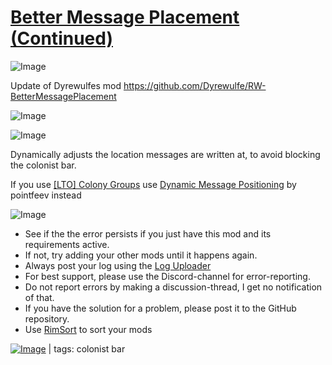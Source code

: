 # [Better Message Placement (Continued)](https://steamcommunity.com/sharedfiles/filedetails/?id=2259516339)

![Image](https://i.postimg.cc/1X4HT06h/Info.png)

Update of Dyrewulfes mod
https://github.com/Dyrewulfe/RW-BetterMessagePlacement

![Image](https://i.postimg.cc/8csH3dWV/Notice.png)
	
![Image](https://i.postimg.cc/hvhrw8xB/Original-Description.png)

Dynamically adjusts the location messages are written at, to avoid blocking the colonist bar.

If you use [ [LTO] Colony Groups]( https://steamcommunity.com/sharedfiles/filedetails/?id=2345493945) use [ Dynamic Message Positioning]( https://steamcommunity.com/sharedfiles/filedetails/?id=2392574347) by pointfeev instead


![Image](https://i.postimg.cc/x8qR7GH9/Reporting-Issues.png)



-  See if the the error persists if you just have this mod and its requirements active.
-  If not, try adding your other mods until it happens again.
-  Always post your log using the [Log Uploader](https://steamcommunity.com/sharedfiles/filedetails/?id=2873415404)
-  For best support, please use the Discord-channel for error-reporting.
-  Do not report errors by making a discussion-thread, I get no notification of that.
-  If you have the solution for a problem, please post it to the GitHub repository.
-  Use [RimSort](https://github.com/RimSort/RimSort/releases/latest) to sort your mods

 

[![Image](https://img.shields.io/github/v/release/emipa606/BetterMessagePlacement?label=latest%20version&style=plastic&color=9f1111&labelColor=black)](https://steamcommunity.com/sharedfiles/filedetails/changelog/2259516339) | tags:  colonist bar
